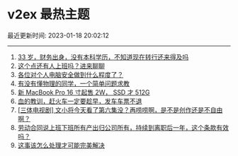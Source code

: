 # v2ex 最热主题

最近更新时间: 2023-01-18 20:02:12

--- 
1. [33 岁，财务出身，没有本科学历，不知道现在转行还来得及吗](https://www.v2ex.com/t/909629) 
2. [这个点还有人上班吗？进来聊聊](https://www.v2ex.com/t/909639) 
3. [各位对个人电脑安全做到什么程度了？](https://www.v2ex.com/t/909634) 
4. [有没有懂物理的同学，一个简单问题求教](https://www.v2ex.com/t/909687) 
5. [新 MacBook Pro 16 寸起售 2W， SSD 才 512G](https://www.v2ex.com/t/909637) 
6. [血的教训，赶火车一定要趁早，发车车票不退](https://www.v2ex.com/t/909684) 
7. [[三体电视剧] 文小将今天看了第六集没？再唠唠啊，是不是创作还是不自由啊？](https://www.v2ex.com/t/909694) 
8. [劳动合同说上班下班所有产出归公司所有，持续到离职后一年，这个条款有效吗？](https://www.v2ex.com/t/909700) 
9. [这事该怎么处理才可能完美解决](https://www.v2ex.com/t/909716) 
